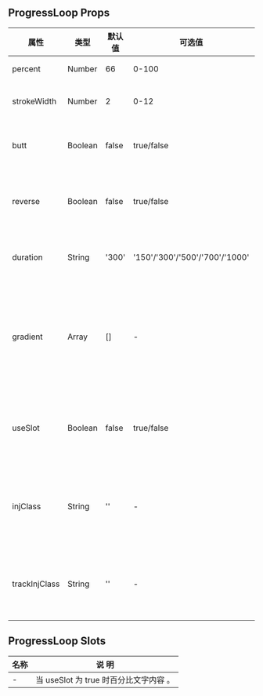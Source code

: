 ## ProgressLoop Props

| 属性          | 类型    | 默认值 | 可选值                         | 必传 | 说明                               |
| ------------- | ------- | ------ | ------------------------------ | ---- | ---------------------------------- |
| percent       | Number  | 66     | 0-100                          | N    | 百分比。                           |
| strokeWidth   | Number  | 2      | 0-12                           | N    | 圆环宽度。                         |
| butt          | Boolean | false  | true/false                     | N    | 端点是否直角。                     |
| reverse       | Boolean | false  | true/false                     | N    | 是否反向（逆时针）。               |
| duration      | String  | '300'  | '150'/'300'/'500'/'700'/'1000' | N    | 动画过渡时间。                     |
| gradient      | Array   | []     | -                              | N    | 渐变色，开始色与结束色组成的数组。 |
| useSlot       | Boolean | false  | true/false                     | N    | 百分比文字是否使用 slot。          |
| injClass      | String  | ''     | -                              | N    | 激活进度环注入 Class 名称。        |
| trackInjClass | String  | ''     | -                              | N    | 轨道环注入 Class 名称。            |

## ProgressLoop Slots

| 名称 | 说 明                                  |
| ---- | -------------------------------------- |
| -    | 当 useSlot 为 true 时百分比文字内容 。 |
